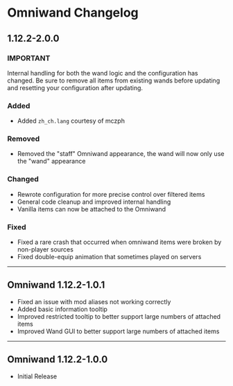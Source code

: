 # Omniwand Changelog
## 1.12.2-2.0.0
### IMPORTANT
Internal handling for both the wand logic and the configuration has changed. Be sure to remove all items from existing wands 
before updating and resetting your configuration after updating.

### Added
- Added `zh_ch.lang` courtesy of mczph

### Removed
- Removed the "staff" Omniwand appearance, the wand will now only use the "wand" appearance

### Changed
- Rewrote configuration for more precise control over filtered items
- General code cleanup and improved internal handling
- Vanilla items can now be attached to the Omniwand

### Fixed
- Fixed a rare crash that occurred when omniwand items were broken by non-player sources
- Fixed double-equip animation that sometimes played on servers

---

## Omniwand 1.12.2-1.0.1
- Fixed an issue with mod aliases not working correctly
- Added basic information tooltip
- Improved restricted tooltip to better support large numbers of attached items
- Improved Wand GUI to better support large numbers of attached items

---

## Omniwand 1.12.2-1.0.0
- Initial Release
